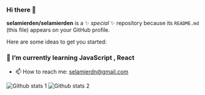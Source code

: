 ### Hi there 👋


**selamierden/selamierden** is a ✨ _special_ ✨ repository because its `README.md` (this file) appears on your GitHub profile.

Here are some ideas to get you started:

### 🌱 I’m currently learning JavaScript , React
- 📫 How to reach me: selamierdn@gmail.com

![Github stats 1](https://github-readme-stats.vercel.app/api?username=selamierden&show_icons=true&theme=gradient) 
![Github stats 2](https://github-readme-stats.vercel.app/api?username=selamierden&show_icons=true&theme=radical)

